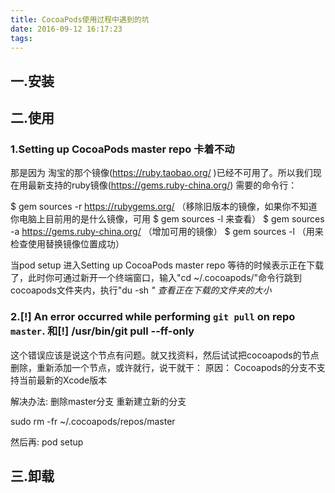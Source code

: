 ```yaml
---
title: CocoaPods使用过程中遇到的坑
date: 2016-09-12 16:17:23
tags:
---
```

## 一.安装

## 二.使用

### 1.Setting up CocoaPods master repo 卡着不动
  那是因为 淘宝的那个镜像(https://ruby.taobao.org/ )已经不可用了。所以我们现在用最新支持的ruby镜像(https://gems.ruby-china.org/)
  需要的命令行：

  $ gem sources -r https://rubygems.org/ （移除旧版本的镜像，如果你不知道你电脑上目前用的是什么镜像，可用  $ gem sources -l  来查看）
  $ gem sources -a https://gems.ruby-china.org/ （增加可用的镜像）
  $ gem sources -l  （用来检查使用替换镜像位置成功）

  当pod setup 进入Setting up CocoaPods master repo 等待的时候表示正在下载了，此时你可通过新开一个终端窗口，输入"cd ~/.cocoapods/"命令行跳到cocoapods文件夹内，执行"du -sh *" 查看正在下载的文件夹的大小*
### 2.[!] An error occurred while performing `git pull` on repo `master`. 和[!] /usr/bin/git pull --ff-only
  这个错误应该是说这个节点有问题。就又找资料，然后试试把cocoapods的节点删除，重新添加一个节点，或许就行，说干就干：
  原因： Cocoapods的分支不支持当前最新的Xcode版本

  解决办法: 删除master分支 重新建立新的分支

  sudo rm -fr ~/.cocoapods/repos/master

  然后再: pod setup

## 三.卸载
